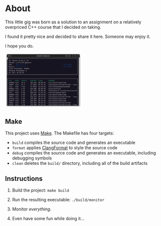 # About

This little gig was born as a solution to an assignment on a relatively overpriced C++ course that I decided on taking.

I found it pretty nice and decided to share it here. Someone may enjoy it.

I hope you do.

<img src="assets/screenshot.png" alt="Screenshot" style="max-width: 50%; height: auto;" />

## Make

This project uses [Make](https://www.gnu.org/software/make/). The Makefile has four targets:

* `build` compiles the source code and generates an executable
* `format` applies [ClangFormat](https://clang.llvm.org/docs/ClangFormat.html) to style the source code
* `debug` compiles the source code and generates an executable, including debugging symbols
* `clean` deletes the `build/` directory, including all of the build artifacts

## Instructions

1. Build the project: `make build`

2. Run the resulting executable: `./build/monitor`

3. Monitor _everything_.

4. Even have some fun while doing it...
